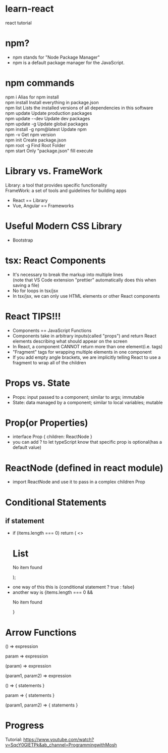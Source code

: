 # learn-react

react tutorial

# npm?

- npm stands for "Node Package Manager"
- npm is a default package manager for the JavaScript.

# npm commands

npm i Alias for npm install  
npm install Install everything in package.json  
npm list Lists the installed versions of all dependencies in this software  
npm update Update production packages  
npm update --dev Update dev packages  
npm update -g Update global packages  
npm install -g npm@latest Update npm  
npm -v Get npm version  
npm init Create package.json  
npm root -g Find Root Folder  
npm start Only "package.json" fill execute

# Library vs. FrameWork

Library: a tool that provides specific functionality  
FrameWork: a set of tools and guidelines for building apps

- React == Library
- Vue, Angular == Frameworks

# Useful Modern CSS Library

- Bootstrap

# tsx: React Components

- It's necessary to break the markup into multiple lines  
  (note that VS Code extension "prettier" automatically does this when saving a file)
- No for loops in tsx/jsx
- In tsx/jsx, we can only use HTML elements or other React components

# React TIPS!!!

- Components == JavaScript Functions
- Components take in arbitrary inputs(called "props") and return React elements describing what should appear on the screen
- In React, a component CANNOT return more than one element(i.e. tags)
- "Fragment" tags for wrapping multiple elements in one component
- If you add empty angle brackets, we are implicitly telling React to use a fragment to wrap all of the children

# Props vs. State

- Props: input passed to a component; similar to args; immutable
- State: data managed by a component; similar to local variables; mutable

# Prop(or Properties)

- interface Prop { children: ReactNode }
- you can add ? to let typeScript know that specific prop is optional(has a default value)

# ReactNode (defined in react module)

- import ReactNode and use it to pass in a complex children Prop

# Conditional Statements

## if statement

- if (items.length === 0)
return (
<>
  <h1>List</h1>
  <p>No item found</p>
  </>
  );
<!-- if statement inside Fragment tags -->
- one way of this this is {conditional statement ? true : false}
- another way is {items.length === 0 && <p>No item found</p>}

# Arrow Functions

() => expression

param => expression

(param) => expression

(param1, param2) => expression

() => {
statements
}

param => {
statements
}

(param1, param2) => {
statements
}

# Progress

Tutorial: https://www.youtube.com/watch?v=SqcY0GlETPk&ab_channel=ProgrammingwithMosh
